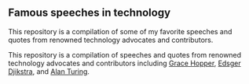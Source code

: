 ## Famous speeches in technology

This repository is a compilation of some of my favorite speeches and quotes from renowned technology advocates and contributors.

This repository is a compilation of speeches and quotes from renowned technology advocates and contributors including [Grace Hopper](https://en.wikipedia.org/wiki/Grace_Hopper), [Edsger Djikstra](https://en.wikipedia.org/wiki/Edsger_W._Dijkstra), and [Alan Turing](https://en.wikipedia.org/wiki/Alan_Turing).
